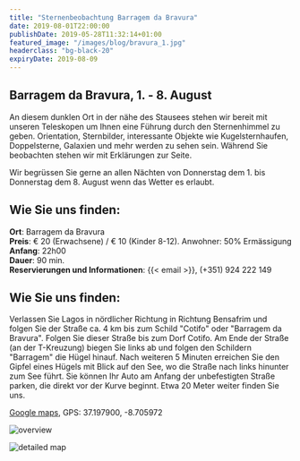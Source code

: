 ```yaml
---
title: "Sternenbeobachtung Barragem da Bravura"
date: 2019-08-01T22:00:00
publishDate: 2019-05-28T11:32:14+01:00
featured_image: "/images/blog/bravura_1.jpg"
headerclass: "bg-black-20"
expiryDate: 2019-08-09
---
```

## Barragem da Bravura, 1. - 8. August

An diesem dunklen Ort in der nähe des Stausees stehen wir bereit mit unseren Teleskopen um Ihnen eine Führung durch den Sternenhimmel zu geben.
Orientation, Sternbilder, interessante Objekte wie Kugelsternhaufen, Doppelsterne, Galaxien und mehr werden zu sehen sein. Während Sie beobachten stehen wir mit Erklärungen zur Seite.

Wir begrüssen Sie gerne an allen Nächten von Donnerstag dem 1. bis Donnerstag dem 8. August wenn das Wetter es erlaubt.

<!--more-->
## Wie Sie uns finden:

__Ort__: Barragem da Bravura\
__Preis__: &euro; 20 (Erwachsene) / &euro; 10 (Kinder 8-12). Anwohner: 50% Ermässigung\
__Anfang__: 22h00\
__Dauer__: 90 min.\
__Reservierungen und Informationen__: {{< email >}}, (+351) 924 222 149

## Wie Sie uns finden:

Verlassen Sie Lagos in nördlicher Richtung in Richtung Bensafrim und folgen Sie der Straße ca. 4 km bis zum Schild "Cotifo" oder "Barragem da Bravura".
Folgen Sie dieser Straße bis zum Dorf Cotifo.
Am Ende der Straße (an der  T-Kreuzung) biegen Sie links ab und folgen den Schildern "Barragem" die Hügel hinauf.
Nach weiteren 5 Minuten erreichen Sie den Gipfel eines Hügels mit Blick auf den See, wo die Straße nach links hinunter zum See führt.
Sie können Ihr Auto am Anfang der unbefestigten Straße parken, die direkt vor der Kurve beginnt. Etwa 20 Meter weiter finden Sie uns.

<a href="https://goo.gl/maps/CFEF24z9oXVvZeJq8" target="_blank">Google maps</a>, GPS: 37.197900, -8.705972

![overview](../../../images/blog/bravura-large.png)



![detailed map](../../../images/blog/bravura-detail.png)
